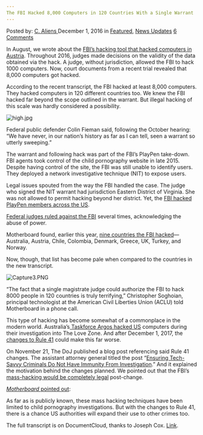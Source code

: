 ```yaml
---
The FBI Hacked 8,000 Computers in 120 Countries With a Single Warrant
---
```

<article class="post-listing post-16695 post type-post status-publish format-standard has-post-thumbnail hentry  tag-4548 tag-4599 tag-computers tag-countries tag-hacked tag-single tag-warrant">
    <div class="post-inner">
        <span>Posted by: <a href="https://www.deepdotweb.com/author/caliens/" title="">C. Aliens </a></span>
    <span>December 1, 2016</span>
    <span>in <a href="https://www.deepdotweb.com/category/deepdot-news/" rel="category tag">Featured</a>, <a href="https://www.deepdotweb.com/category/news-updates/" rel="category tag">News Updates</a></span>
    <span><a href="https://www.deepdotweb.com/2016/12/01/fbi-hacked-8000-computers-120-countries-single-warrant/#comments">6 Comments</a></span>
    </p>
    <div class="clear"></div>
    <div class="entry">
    <p>In August, we wrote about the <a href="https://www.deepdotweb.com/2016/08/07/fbis-operation-pacifier-hit-50-computers-austria/">FBI’s hacking tool that hacked computers in Austria</a>. Throughout 2016, judges made decisions on the validity of the data obtained via the hack. A judge, without jurisdiction, allowed the FBI to hack 1000 computers. Now, court documents from a recent trial revealed that 8,000 computers got hacked.</p>
    <p>According to the recent transcript, the FBI hacked at least 8,000 computers. They hacked computers in 120 different countries too. We knew the FBI hacked far beyond the scope outlined in the warrant. But illegal hacking of this scale was hardly considered a possibility.</p>
    <p><img class="wp-image-16696 aligncenter" src="/imgs/2016/11/high-jpg.jpeg" alt="high.jpg" width="861" height="407" srcset="/imgs/2016/11/high-jpg.jpeg 1200w, /imgs/2016/11/high-jpg-300x142.jpeg 300w, /imgs/2016/11/high-jpg-1024x484.jpeg 1024w" sizes="(max-width: 861px) 100vw, 861px" /></p>
    <p>Federal public defender Colin Fieman said, following the October hearing: “We have never, in our nation&#8217;s history as far as I can tell, seen a warrant so utterly sweeping.”</p>
    <p>The warrant and following hack was part of the FBI&#8217;s PlayPen take-down. FBI agents took control of the child pornography website in late 2015. Despite having control of the site, the FBI was still unable to identify users. They deployed a network investigative technique (NIT) to expose users.</p>
    <p>Legal issues spouted from the way the FBI handled the case. The judge who signed the NIT warrant had jurisdiction Eastern District of Virginia. She was not allowed to permit hacking beyond her district. Yet, the <a href="https://www.deepdotweb.com/2016/09/29/third-judge-rules-fbis-playpen-warrant-invalid/">FBI hacked PlayPen members across the US</a>.</p>
    <p><a href="https://www.deepdotweb.com/2016/10/26/knoxville-federal-judge-rules-fbi-playpen-case/">Federal judges ruled against the FBI</a> several times, acknowledging the abuse of power.</p>
    <p>Motherboard found, earlier this year, <a href="https://motherboard.vice.com/read/fbi-hacked-computers-in-australia-as-part-of-global-child-porn-sting">nine countries the FBI hacked</a>—Australia, Austria, Chile, Colombia, Denmark, Greece, UK, Turkey, and Norway.</p>
    <p>Now, though, that list has become pale when compared to the countries in the new transcript.</p>
    <p><img class="wp-image-16697 aligncenter" src="/imgs/2016/11/capture3-png.png" alt="Capture3.PNG" srcset="/imgs/2016/11/capture3-png.png 554w, /imgs/2016/11/capture3-png-300x133.png 300w" sizes="(max-width: 554px) 100vw, 554px" /></p>
    <p>“The fact that a single magistrate judge could authorize the FBI to hack 8000 people in 120 countries is truly terrifying,” Christopher Soghoian, principal technologist at the American Civil Liberties Union (ACLU) told Motherboard in a phone call.</p>
    <p>This type of hacking has become somewhat of a commonplace in the modern world. Australia&#8217;s<a href="https://www.deepdotweb.com/2016/08/22/australias-taskforce-argos-hacked-computers-located-us/"> Taskforce Argos hacked US</a> computers during their investigation into The Love Zone. And after December 1, 2017, the <a href="https://www.justice.gov/opa/blog/ensuring-tech-savvy-criminals-do-not-have-immunity-investigation">changes to Rule 41</a> could make this far worse.</p>
    <p>On November 21, The DoJ published a blog post referencing said Rule 41 changes. The assistant attorney general titled the post &#8220;<a href="https://www.justice.gov/opa/blog/ensuring-tech-savvy-criminals-do-not-have-immunity-investigation">Ensuring Tech-Savvy Criminals Do Not Have Immunity From Investigation</a>.&#8221; And it explained the motivation behind the changes planned. We pointed out that the FBI&#8217;s <a href="https://www.deepdotweb.com/2016/06/27/14627/">mass-hacking would be completely legal</a> post-change.</p>
    <p><a href="http://motherboard.vice.com/read/fbi-hacked-over-8000-computers-in-120-countries-based-on-one-warrant"><em>Motherboard </em></a><a href="http://motherboard.vice.com/read/fbi-hacked-over-8000-computers-in-120-countries-based-on-one-warrant">pointed out</a>:</p>
    <p>As far as is publicly known, these mass hacking techniques have been limited to child pornography investigations. But with the changes to Rule 41, there is a chance US authorities will expand their use to other crimes too.</p>
    <p>The full transcript is on DocumentCloud, thanks to Joseph Cox. <a href="https://www.documentcloud.org/documents/3224249-Hearing-in-Tippens-Day-1.html">Link</a>.</p>
    </div>
    <span style="display:none"><a href="https://www.deepdotweb.com/tag/120/" rel="tag">120</a> <a href="https://www.deepdotweb.com/tag/8000/" rel="tag">8000</a> <a href="https://www.deepdotweb.com/tag/computers/" rel="tag">computers</a> <a href="https://www.deepdotweb.com/tag/countries/" rel="tag">countries</a> <a href="https://www.deepdotweb.com/tag/hacked/" rel="tag">hacked</a> <a href="https://www.deepdotweb.com/tag/single/" rel="tag">single</a> <a href="https://www.deepdotweb.com/tag/warrant/" rel="tag">warrant</a></span> <span style="display:none" class="updated">2016-12-01</span>
    <div style="display:none" class="vcard author" itemprop="author" itemscope itemtype="http://schema.org/Person"><strong class="fn" itemprop="name"><a href="https://www.deepdotweb.com/author/caliens/" title="Posts by C. Aliens" rel="author">C. Aliens</a></strong></div>
    </div>
</article>

